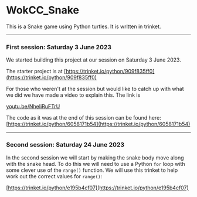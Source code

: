 # WokCC_Snake

This is a Snake game using Python turtles. It is written in trinket.

------------------------------------------------------------------------

### First session: Saturday 3 June 2023

We started building this project at our session on Saturday 3 June 2023.

The starter project is at
[https://trinket.io/python/909f835ff0](https://trinket.io/python/909f835ff0)

For those who weren't at the session but would like to catch up with what we did we have made a video to explain this. The link is

[youtu.be/NheIiRuFTrU](https://youtu.be/NheIiRuFTrU)

The code as it was at the end of this session can be found here:
[https://trinket.io/python/6058171b54](https://trinket.io/python/6058171b54)

------------------------------------------------------------------------

### Second session: Saturday 24 June 2023

In the second session we will start by making the snake body move along with the snake head. To do this we will need to use a Python ```for``` loop with some clever use of the ```range()``` function. We will use this trinket to help work out the correct values for ```range()```:

[https://trinket.io/python/e195b4cf07](https://trinket.io/python/e195b4cf07)

